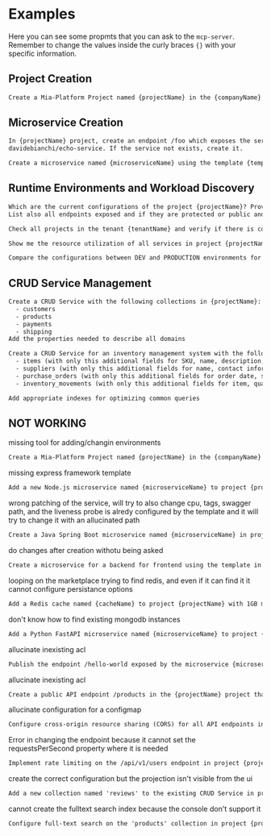 # Examples

Here you can see some propmts that you can ask to the `mcp-server`.  
Remember to change the values inside the curly braces `{}` with your specific information.

## Project Creation

```txt
Create a Mia-Platform Project named {projectName} in the {companyName} company using the {templateName} template
```

## Microservice Creation

```txt
In {projectName} project, create an endpoint /foo which exposes the service with name echo and docker image
davidebianchi/echo-service. If the service not exists, create it.
```

```txt
Create a microservice named {microserviceName} using the template {templateName} in the project {projectName}
```

## Runtime Environments and Workload Discovery

```txt
Which are the current configurations of the project {projectName}? Provide a table that lists all workloads, replicas, status and if it's source code, a container, or a resource.
List also all endpoints exposed and if they are protected or public and which microservice exposes that endpoint
```

```txt
Check all projects in the tenant {tenantName} and verify if there is code duplication and if items in the marketplace/software catalog are properly reused
```

```txt
Show me the resource utilization of all services in project {projectName} in the PRODUCTION environment. Identify any services that are over-provisioned or under-provisioned
```

```txt
Compare the configurations between DEV and PRODUCTION environments for project {projectName} and highlight any inconsistencies or differences that could cause deployment issues
```

## CRUD Service Management

```txt
Create a CRUD Service with the following collections in {projectName}:
  - customers
  - products
  - payments
  - shipping
Add the properties needed to describe all domains
```

```txt
Create a CRUD Service for an inventory management system with the following collections in {projectName}:
  - items (with only this additional fields for SKU, name, description, quantity, location, supplier)
  - suppliers (with only this additional fields for name, contact information, payment terms)
  - purchase_orders (with only this additional fields for order date, supplier, items, status, delivery date)
  - inventory_movements (with only this additional fields for item, quantity, direction, timestamp, reason)

Add appropriate indexes for optimizing common queries
```

## NOT WORKING

missing tool for adding/changin environments

```txt
Create a Mia-Platform Project named {projectName} in the {companyName} company using the {templateName} template. Configure three environments: DEV, STAGING, and PRODUCTION
```

missing express framework template

```txt
Add a new Node.js microservice named {microserviceName} to project {projectName}. Use the Express framework template and configure it with 2 replicas
```

wrong patching of the service, will try to also change cpu, tags, swagger path, and the liveness probe is alredy
configured by the template and it will try to change it with an allucinated path

```txt
Create a Java Spring Boot microservice named {microserviceName} in project {projectName}. Set up proper health checks and configure 3GB of memory but don't change anything else
```

do changes after creation withotu being asked

```txt
Create a microservice for a backend for frontend using the template in software catalog in the current Mia-Platform project
```

looping on the marketplace trying to find redis, and even if it can find it it cannot configure
persistance options

```txt
Add a Redis cache named {cacheName} to project {projectName} with 1GB memory and configure proper persistence options
```

don't know how to find existing mongodb instances

```txt
Add a Python FastAPI microservice named {microserviceName} to project {projectName}. Configure it to connect to the existing MongoDB instance and implement proper error handling
```

allucinate inexisting acl

```txt
Publish the endpoint /hello-world exposed by the microservice {microserviceName} in the {projectName} project and protect it with OAuth2. Only admin users can call that endpoint, configure authorization accordingly
```

allucinate inexisting acl

```txt
Create a public API endpoint /products in the {projectName} project that allows GET requests without authentication but requires OAuth2 authentication for POST, PUT and DELETE operations
```

allucinate configuration for a configmap

```txt
Configure cross-origin resource sharing (CORS) for all API endpoints in project {projectName} to allow requests from the domain example.com
```

Error in changing the endpoint because it cannot set the requestsPerSecond property where it is needed

```txt
Implement rate limiting on the /api/v1/users endpoint in project {projectName} to prevent abuse. Allow 100 requests per minute for authenticated users and 10 requests per minute for anonymous users
```

create the correct configuration but the projection isn't visible from the ui

```txt
Add a new collection named 'reviews' to the existing CRUD Service in project {projectName}. Include fields for product_id, user_id, rating, comment, and date. Create a projection that joins reviews with products
```

cannot create the fulltext search index because the console don't support it

```txt
Configure full-text search on the 'products' collection in project {projectName} to allow users to search by name and description. Implement sorting options by price and popularity
```
